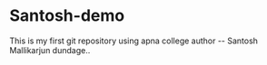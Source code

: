 # Santosh-demo
This is my first git repository using apna college
author -- Santosh Mallikarjun dundage..
